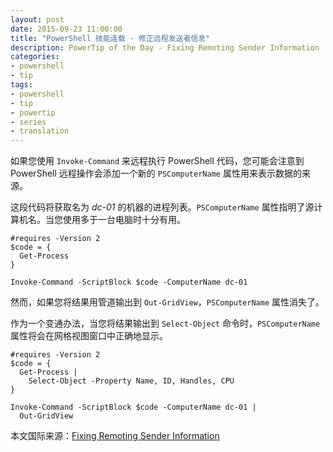 ```yaml
---
layout: post
date: 2015-09-23 11:00:00
title: "PowerShell 技能连载 - 修正远程发送者信息"
description: PowerTip of the Day - Fixing Remoting Sender Information
categories:
- powershell
- tip
tags:
- powershell
- tip
- powertip
- series
- translation
---
```

如果您使用 `Invoke-Command` 来远程执行 PowerShell 代码，您可能会注意到 PowerShell 远程操作会添加一个新的 `PSComputerName` 属性用来表示数据的来源。

这段代码将获取名为 _dc-01_ 的机器的进程列表。`PSComputerName` 属性指明了源计算机名。当您使用多于一台电脑时十分有用。

    #requires -Version 2
    $code = {
      Get-Process
    }
    
    Invoke-Command -ScriptBlock $code -ComputerName dc-01
    

然而，如果您将结果用管道输出到 `Out-GridView`，`PSComputerName` 属性消失了。

作为一个变通办法，当您将结果输出到 `Select-Object` 命令时，`PSComputerName` 属性将会在网格视图窗口中正确地显示。

    #requires -Version 2
    $code = {
      Get-Process |
        Select-Object -Property Name, ID, Handles, CPU
    }
    
    Invoke-Command -ScriptBlock $code -ComputerName dc-01 |
      Out-GridView

<!--more-->
本文国际来源：[Fixing Remoting Sender Information](http://community.idera.com/powershell/powertips/b/tips/posts/fixing-remoting-sender-information)
